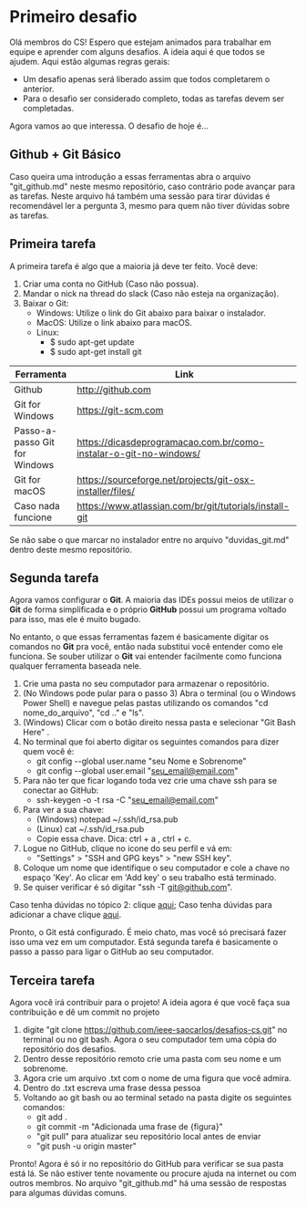 

# Primeiro desafio

Olá membros do CS! 
Espero que estejam animados para trabalhar em equipe e aprender com alguns desafios. A ideia aqui é que todos se ajudem. Aqui estão algumas regras gerais:

* Um desafio apenas será liberado assim que todos completarem o anterior.
* Para o desafio ser considerado completo, todas as tarefas devem ser completadas.

Agora vamos ao que interessa. O desafio de hoje é...

## Github + Git Básico

Caso queira uma introdução a essas ferramentas abra o arquivo "git_github.md" neste mesmo repositório, caso contrário pode avançar para as tarefas. Neste arquivo há também uma sessão para tirar dúvidas é recomendável ler a pergunta 3, mesmo para quem não tiver dúvidas sobre as tarefas.

## Primeira tarefa

A primeira tarefa é algo que a maioria já deve ter feito. Você deve:

1. Criar uma conta no GitHub (Caso não possua).
2. Mandar o nick na thread do slack (Caso não esteja na organização).
3. Baixar o Git:
    * Windows: Utilize o link do Git abaixo para baixar o instalador.
    * MacOS: Utilize o link abaixo para macOS.
    * Linux: 
        * $ sudo apt-get update
        * $ sudo apt-get install git

| Ferramenta | Link |
| ------ | ------ |
| Github | http://github.com |
| Git for Windows | https://git-scm.com |
| Passo-a-passo Git for Windows | https://dicasdeprogramacao.com.br/como-instalar-o-git-no-windows/|
| Git for macOS | https://sourceforge.net/projects/git-osx-installer/files/ |
| Caso nada funcione | https://www.atlassian.com/br/git/tutorials/install-git |

Se não sabe o que marcar no instalador entre no arquivo "duvidas_git.md" dentro deste mesmo repositório.

## Segunda tarefa

Agora vamos configurar o **Git**. A maioria das IDEs possui meios de utilizar o **Git** de forma simplificada e o próprio **GitHub** possui um programa voltado para isso, mas ele é muito bugado. 

No entanto, o que essas ferramentas fazem é basicamente digitar os comandos no **Git** pra você, então nada substitui você entender como ele funciona. Se souber utilizar o **Git** vai entender facilmente como funciona qualquer ferramenta baseada nele.

1. Crie uma pasta no seu computador para armazenar o repositório.
2. (No Windows pode pular para o passo 3) Abra o terminal (ou o Windows Power Shell) e navegue pelas pastas utilizando os comandos "cd nome_do_arquivo", "cd .." e "ls".
3. (Windows) Clicar com o botão direito nessa pasta e selecionar "Git Bash Here" .
4. No terminal que foi aberto digitar os seguintes comandos para dizer quem você é:
    * git config --global user.name "seu Nome e Sobrenome"
    * git config --global user.email "seu_email@email.com"
5. Para não ter que ficar logando toda vez crie uma chave ssh para se conectar ao GitHub:	
    * ssh-keygen -o -t rsa -C "seu_email@email.com"
6. Para ver a sua chave:
    * (Windows) notepad ~/.ssh/id_rsa.pub
    * (Linux) cat ~/.ssh/id_rsa.pub
    * Copie essa chave. Dica: ctrl + a , ctrl + c.
7. Logue no GitHub, clique no icone do seu perfil e vá em:
   * "Settings" > "SSH and GPG keys" > "new SSH key".
8. Coloque um nome que identifique o seu computador e cole a chave no espaço 'Key'. Ao clicar em 'Add key' o seu trabalho está terminado.
9.  Se quiser verificar é só digitar "ssh -T git@github.com".

Caso tenha dúvidas no tópico 2: clique [aqui](https://www.lucascaton.com.br/2018/01/07/comandos-para-o-terminal-windows-macos-e-linux/);
Caso tenha dúvidas para adicionar a chave clique [aqui](https://jdblischak.github.io/2014-09-18-chicago/novice/git/05-sshkeys.html).

Pronto, o Git está configurado. É meio chato, mas você só precisará fazer isso uma vez em um computador. Está segunda tarefa é basicamente o passo a passo para ligar o GitHub ao seu computador.

## Terceira tarefa

Agora você irá contribuir para o projeto!
A ideia agora é que você faça sua contribuição e dê um commit no projeto

1. digite "git clone https://github.com/ieee-saocarlos/desafios-cs.git" no terminal ou no git bash. Agora o seu computador tem uma cópia do repositório dos desafios.
2. Dentro desse repositório remoto crie uma pasta com seu nome e um sobrenome.
3. Agora crie um arquivo .txt com o nome de uma figura que você admira.
4. Dentro do .txt escreva uma frase dessa pessoa
5. Voltando ao git bash ou ao terminal setado na pasta digite os seguintes comandos:
    * git add .
    * git commit -m "Adicionada uma frase de {figura}"
    * "git pull" para atualizar seu repositório local antes de enviar
    * "git push -u origin master"

Pronto! Agora é só ir no repositório do GitHub para verificar se sua pasta está lá. Se não estiver tente novamente ou procure ajuda na internet ou com outros membros. No arquivo "git_github.md" há uma sessão de respostas para algumas dúvidas comuns.









